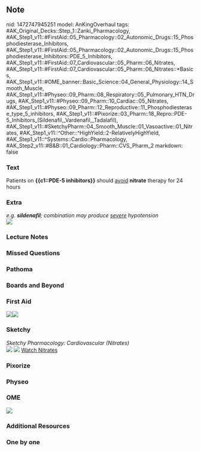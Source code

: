 ## Note
nid: 1472747945251
model: AnKingOverhaul
tags: #AK_Original_Decks::Step_1::Zanki_Pharmacology, #AK_Step1_v11::#FirstAid::05_Pharmacology::02_Autonomic_Drugs::15_Phosphodiesterase_Inhibitors, #AK_Step1_v11::#FirstAid::05_Pharmacology::02_Autonomic_Drugs::15_Phosphodiesterase_Inhibitors::PDE_5_Inhibitors, #AK_Step1_v11::#FirstAid::07_Cardiovascular::05_Pharm::06_Nitrates, #AK_Step1_v11::#FirstAid::07_Cardiovascular::05_Pharm::06_Nitrates::*Basics, #AK_Step1_v11::#OME_banner::Basic_Science::04_General_Physiology::14_Smooth_Muscle, #AK_Step1_v11::#Physeo::09_Pharm::08_Respiratory::05_Pulmonary_HTN_Drugs, #AK_Step1_v11::#Physeo::09_Pharm::10_Cardiac::05_Nitrates, #AK_Step1_v11::#Physeo::09_Pharm::12_Reproductive::11_Phosphodiesterase_type_5_inhibitors, #AK_Step1_v11::#Pixorize::03_Pharm::18_Repro::PDE-5_Inhibitors_(Sildenafil,_Vardenafil,_Tadalafil), #AK_Step1_v11::#SketchyPharm::04_Smooth_Muscle::01_Vasoactive::01_Nitrates, #AK_Step1_v11::^Other::^HighYield::2-RelativelyHighYield, #AK_Step1_v11::^Systems::Cardio::Pharmacology, #AK_Step2_v11::#B&B::01_Cardiology::Pharm::CVS_Pharm_2
markdown: false

### Text
<div>
  Patients on <b>{{c1::PDE-5 inhibitors}}</b> should <u>avoid</u>
  <b>nitrate</b> therapy for 24 hours
</div>

### Extra
<div>
  <i>e.g. <b>sildenafil</b>; combination may produce <u>severe</u>
  hypotension</i>
</div>
<div><img src="paste-533078455878222.jpg"></div>

### Lecture Notes


### Missed Questions


### Pathoma


### Boards and Beyond


### First Aid
<img src="paste-367026430279683.jpg"><img src=
"paste-692091030077443.jpg">

### Sketchy
<div>
  <i>Sketchy Pharmacology: Cardiovascular (Nitrates)</i>
</div><img src=
"Screen%20Shot%202019-09-29%20at%206.02.07%20PM.png"> <img src=
"Screen%20Shot%202019-09-29%20at%206.02.14%20PM.png"> <a href=
"https://dashboard.sketchy.com/study/medical/courses/medical-pharmacology/units/medical-pharmacology-smooth-muscle/videos/medical-pharmacology-smooth-muscle-vasoactive-nitrates?utm_source=anki&utm_medium=partnership&utm_campaign=february_update&utm_content=medical">
Watch Nitrates</a>

### Pixorize


### Physeo


### OME
<div class="ome-widget">
  <a href=
  "https://onlinemeded.org/spa/general-physiology/smooth-muscle/acquire?ref=anki">
  <img src="_OME_AnkiFlashcards_Lesson_2.png"></a>
</div>

### Additional Resources


### One by one

